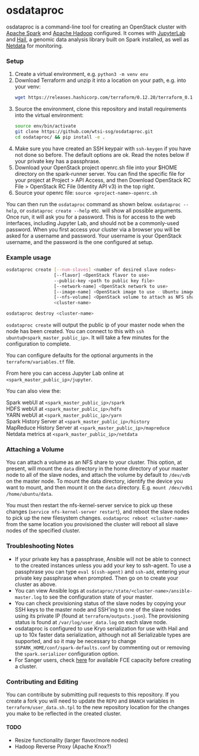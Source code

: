 # osdataproc

osdataproc is a command-line tool for creating an OpenStack cluster with [Apache Spark](https://spark.apache.org/) and [Apache Hadoop](https://hadoop.apache.org/) configured. It comes with [JupyterLab](https://jupyter.org/) and [Hail](https://hail.is), a genomic data analysis library built on Spark installed, as well as [Netdata](https://github.com/netdata/netdata) for monitoring.

### Setup

1. Create a virtual environment, e.g. `python3 -m venv env`
2. Download Terraform and unzip it into a location on your path, e.g. into your venv: 
    ```bash
    wget https://releases.hashicorp.com/terraform/0.12.20/terraform_0.12.20_linux_amd64.zip && unzip terraform_0.12.20_linux_amd64.zip -d env/bin/
    ```
3. Source the environment, clone this repository and install requirements into the virtual environment:
    ```bash
    source env/bin/activate
    git clone https://github.com/wtsi-ssg/osdataproc.git
    cd osdataproc/ && pip install -e .
    ```
4. Make sure you have created an SSH keypair with `ssh-keygen` if you have not done so before. The default options are ok. Read the notes below if your private key has a passphrase.
5. Download your OpenStack project openrc.sh file into your $HOME directory on the spark-runner server. You can find the specific file for your project at Project > API Access, and then Download OpenStack RC File > OpenStack RC File (Identity API v3) in the top right.
6. Source your openrc file: `source <project-name>-openrc.sh`

You can then run the `osdataproc` command as shown below. `osdataproc --help`, or `osdataproc create --help` etc. will show all possible arguments. Once run, it will ask you for a password. This is for access to the web interfaces, including Jupyter Lab, and should not be a commonly-used password. When you first access your cluster via a browser you will be asked for a username and password. Your username is your OpenStack username, and the password is the one configured at setup. 

### Example usage

```bash
osdataproc create [--num-slaves] <number of desired slave nodes> 
                  [--flavor] <OpenStack flavor to use>
                  --public-key <path to public key file>
                  [--network-name] <OpenStack network to use>
                  [--image-name] <OpenStack image to use - Ubuntu images only>
                  [--nfs-volume] <OpenStack volume to attach as NFS shared volume>
                  <cluster-name>

osdataproc destroy <cluster-name>
```
`osdataproc create` will output the public ip of your master node when the node has been created. You can connect to this with `ssh ubuntu@<spark_master_public_ip>`. It will take a few minutes for the configuration to complete.

You can configure defaults for the optional arguments in the `terraform/variables.tf` file.

From here you can access Jupyter Lab online at `<spark_master_public_ip>/jupyter`.

You can also view the:

Spark webUI at `<spark_master_public_ip>/spark`\
HDFS webUI at `<spark_master_public_ip>/hdfs`\
YARN webUI at `<spark_master_public_ip>/yarn`\
Spark History Server at `<spark_master_public_ip>/history`\
MapReduce History Server at `<spark_master_public_ip>/mapreduce`\
Netdata metrics at `<spark_master_public_ip>/netdata`

### Attaching a Volume

You can attach a volume as an NFS share to your cluster. This option, at present, will mount the `data` directory in the home directory of your master node to all of the slave nodes, and attach the volume by default to `/dev/vdb` on the master node.
To mount the data directory, identify the device you want to mount, and then mount it on the `data` directory. E.g. `mount /dev/vdb1 /home/ubuntu/data`.

You must then restart the nfs-kernel-server service to pick up these changes (`service nfs-kernel-server restart`), and reboot the slave nodes to pick up the new filesystem changes. `osdataproc reboot <cluster-name>` from the same location you provisioned the cluster will reboot all slave nodes of the specified cluster.

### Troubleshooting Notes

*  If your private key has a passphrase, Ansible will not be able to connect to the created instances unless you add your key to ssh-agent. To use a passphrase you can type `eval $(ssh-agent)` and `ssh-add`, entering your private key passphrase when prompted. Then go on to create your cluster as above.
*  You can view Ansible logs at `osdataproc/state/<cluster-name>/ansible-master.log` to see the configuration state of your master.
*  You can check provisioning status of the slave nodes by copying your SSH keys to the master node and SSH'ing to one of the slave nodes using its private IP (found at `terraform/outputs.json`). The provisioning status is found at `/var/log/user_data.log` on each slave node.
*  osdataproc is configured to use Kryo serialization for use with Hail and up to 10x faster data serialization, although not all Serializable types are supported, and so it may be necessary to change `$SPARK_HOME/conf/spark-defaults.conf` by commenting out or removing the `spark.serializer` configuration option.
*  For Sanger users, check [here](https://metrics.internal.sanger.ac.uk/dashboard/db/fce-available-capacity?refresh=5m&orgId=1) for available FCE capacity before creating a cluster.

### Contributing and Editing

You can contribute by submitting pull requests to this repository. If you create a fork you will need to update the `REPO` and `BRANCH` variables in `terraform/user_data.sh.tpl` to the new repository location for the changes you make to be reflected in the created cluster.

#### TODO

*  Resize functionality (larger flavor/more nodes)
*  Hadoop Reverse Proxy (Apache Knox?)
